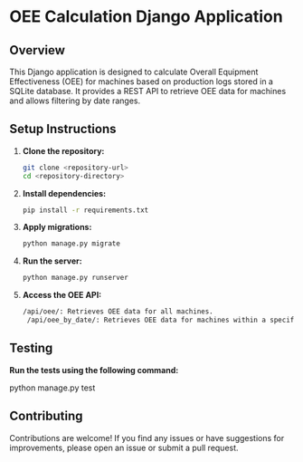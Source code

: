 # OEE Calculation Django Application

## Overview

This Django application is designed to calculate Overall Equipment Effectiveness (OEE) for machines based on production logs stored in a SQLite database. It provides a REST API to retrieve OEE data for machines and allows filtering by date ranges.

## Setup Instructions

1. **Clone the repository:**
   ```sh
   git clone <repository-url>
   cd <repository-directory>

2. **Install dependencies:**
   ```sh
   pip install -r requirements.txt

3. **Apply migrations:**
   ```sh
   python manage.py migrate

4. **Run the server:**
   ```sh
   python manage.py runserver

5. **Access the OEE API:**
   ```sh
   /api/oee/: Retrieves OEE data for all machines.
    /api/oee_by_date/: Retrieves OEE data for machines within a specified date range

## Testing

**Run the tests using the following command:**
 
  python manage.py test

## Contributing
Contributions are welcome! If you find any issues or have suggestions for improvements, please open an issue or submit a pull request.
